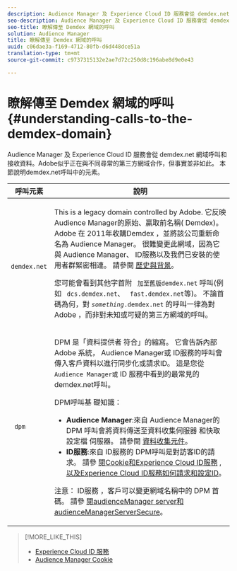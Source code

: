 ```yaml
---
description: Audience Manager 及 Experience Cloud ID 服務會從 demdex.net 網域呼叫和接收資料。Adobe似乎正在與不同尋常的第三方網域合作，但事實並非如此。 本節說明demdex.net呼叫中的元素。
seo-description: Audience Manager 及 Experience Cloud ID 服務會從 demdex.net 網域呼叫和接收資料。Adobe似乎正在與不同尋常的第三方網域合作，但事實並非如此。 本節說明demdex.net呼叫中的元素。
seo-title: 瞭解傳至 Demdex 網域的呼叫
solution: Audience Manager
title: 瞭解傳至 Demdex 網域的呼叫
uuid: c06dae3a-f169-4712-80fb-d6d448dce51a
translation-type: tm+mt
source-git-commit: c9737315132e2ae7d72c250d8c196abe8d9e0e43

---
```



# 瞭解傳至 Demdex 網域的呼叫{#understanding-calls-to-the-demdex-domain}

Audience Manager 及 Experience Cloud ID 服務會從 demdex.net 網域呼叫和接收資料。Adobe似乎正在與不同尋常的第三方網域合作，但事實並非如此。 本節說明demdex.net呼叫中的元素。

<table id="table_B846CBEDDA4C4AD19416F7C27FC325C6"> 
 <thead> 
  <tr> 
   <th colname="col1" class="entry"> 呼叫元素 </th> 
   <th colname="col2" class="entry"> 說明 </th> 
  </tr> 
 </thead>
 <tbody> 
  <tr> 
   <td colname="col1"> <p> <code> demdex.net</code> </p> </td> 
   <td colname="col2"> <p>This is a legacy domain controlled by <span class="keyword"> Adobe</span>. 它反映 <span class="keyword"> Audience Manager</span>的原始、贏取前名稱(<span class="keyword"> Demdex</span>)。 <span class="keyword"> Adobe</span> 在 <span class="keyword"> 2011年收購Demdex</span> ，並將該公司重新命名為 <span class="keyword"> Audience Manager</span>。 很難變更此網域，因為它與 <span class="keyword"> Audience Manager</span>、 <span class="wintitle"></span>ID服務以及我們已安裝的使用者群緊密相連。 請參閱 <a href="../overview/aam-overview.md#history-and-background"> 歷史與背景</a>。 </p> <p>您可能會看到其他字首附 <code> 加至舊版demdex.net</code> 呼叫(例如 <code> dcs.demdex.net</code>、 <code> fast.demdex.net</code>等)。 不論首碼為何，對 <code><i>something</i>.demdex.net</code> 的呼叫一律為對 <span class="keyword"> Adobe</span> ，而非對未知或可疑的第三方網域的呼叫。 </p> </td> 
  </tr> 
  <tr> 
   <td colname="col1"> <p> <code> dpm</code> </p> </td> 
   <td colname="col2"> <p><span class="wintitle"> DPM</span> 是「資料提供者 <span class="wintitle"> 符合」的縮寫</span>。 它會告訴內部 <span class="keyword"> Adobe</span> 系統， <span class="keyword"> Audience Manager或</span><span class="wintitle"></span> ID服務的呼叫會傳入客戶資料以進行同步化或請求ID。 這是您從 <code> Audience Manager或</code> ID <span class="keyword"> 服務中看到的最常見的demdex.net呼叫</span><span class="wintitle"></span>。 </p> <p><span class="wintitle"> DPM呼叫基</span> 礎知識： </p> <p> 
     <ul id="ul_44023BB060774518BE414EE10820C141"> 
      <li id="li_0F94D1988A6944BA885FD40AB26FC49F"> <b> <span class="keyword"> Audience Manager</span></b>:來自 <span class="wintitle"> Audience Manager的</span> DPM <span class="keyword"> 呼叫會將資料傳送至資料收集伺服器</span> 和快取設定檔 <span class="wintitle"></span><span class="wintitle"></span>伺服器。 請參閱 <a href="../reference/system-components/components-data-collection.md"> 資料收集元件</a>。 </li> 
      <li id="li_5A7EA9EE16EE4D828F0A24AE2B969122"> <b> <span class="wintitle"> ID服務</span></b>:來自 <span class="wintitle"> ID服務的</span><span class="wintitle"></span> DPM呼叫是對訪客ID的請求。 請參 <a href="https://marketing.adobe.com/resources/help/en_US/mcvid/mcvid_cookies.html" format="https" scope="external"> 閱Cookie和Experience Cloud ID服務</a> , <a href="https://marketing.adobe.com/resources/help/en_US/mcvid/mcvid_id_request.html" format="https" scope="external"> 以及Experience Cloud ID服務如何請求和設定ID</a>。 </li> 
     </ul> </p> <p> <p>注意： <span class="wintitle"> ID服務</span> ，客戶可以變更網域名稱中的 <span class="wintitle"> DPM</span> 首碼。 請參 <a href="https://marketing.adobe.com/resources/help/en_US/mcvid/mcvid-subdomain-config.html" format="https" scope="external"> 閱audienceManager server和audienceManagerServerSecure</a>。 </p> </p> </td> 
  </tr> 
 </tbody> 
</table>

>[!MORE_LIKE_THIS]
>
>* [Experience Cloud ID 服務](https://marketing.adobe.com/resources/help/en_US/mcvid/)
>* [Audience Manager Cookie](https://marketing.adobe.com/resources/help/en_US/whitepapers/cookies/cookies_am.html)

